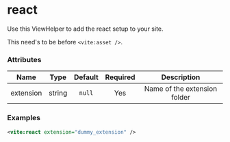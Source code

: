 # react

Use this ViewHelper to add the react setup to your site.

This need's to be before `<vite:asset />`.

### Attributes

| Name | Type | Default | Required | Description |
|:----:|:----:|:-------:|:--------:|:-----------:|
| extension | string | `null` | Yes | Name of the extension folder |

### Examples

```xml
<vite:react extension="dummy_extension" />
```